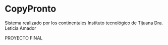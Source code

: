 # CopyPronto

Sistema realizado por los continentales
Instituto tecnológico de Tijuana
Dra. Leticia Amador

PROYECTO FINAL
